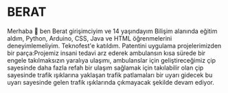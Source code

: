  # BERAT
Merhaba 👋 ben Berat girişimciyim ve 14 yaşındayım Bilişim alanında eğitim aldım, Python, Arduino, CSS, Java ve HTML öğrenmelerini deneyimlemeliyim. Teknofest'e katıldım. Patentini uygulama projelerimizden bir parça:Projemiz insani tedavi arz ederek ambulansın kısa sürede bir engele takılmaksızın yaralıya ulaşımı, ambulanslar için geliştireceğimiz çip sayesinde daha fazla refah bir ulaşım sağlamak için takılabilir olan çip sayesinde trafik ışıklarına yaklaşan trafik patlamaları bir uyarı gidecek bu uyarı sayesinde gelen trafik ışıklarında çıkmayacak şekilde devam ediyor.
